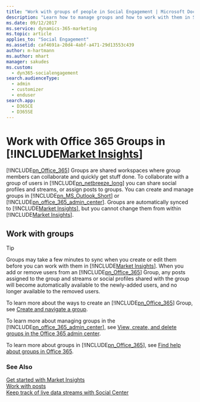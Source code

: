 ```yaml
---
title: "Work with groups of people in Social Engagement | Microsoft Docs"
description: "Learn how to manage groups and how to work with them in Social Engagement."
ms.date: 09/12/2017
ms.service: dynamics-365-marketing
ms.topic: article
applies_to: "Social Engagement"
ms.assetid: caf4691a-20d4-4abf-a471-29d13553c439
author: m-hartmann
ms.author: mhart
manager: sakudes
ms.custom: 
  - dyn365-socialengagement
search.audienceType: 
  - admin
  - customizer
  - enduser
search.app: 
  - D365CE
  - D365SE
---
```

# Work with Office 365 Groups in [!INCLUDE[Market Insights](../includes/pn-market-insights-short.md)]

[!INCLUDE[pn_Office_365](../includes/pn-office-365.md)] Groups are shared workspaces where group members can collaborate and quickly get stuff done. To collaborate with a group of users in [!INCLUDE[pn_netbreeze_long](../includes/pn-social-engagement-long.md)] you can share social profiles and streams, or assign posts to groups. You can create and manage groups in [!INCLUDE[pn_MS_Outlook_Short](../includes/pn-ms-outlook-short.md)] or [!INCLUDE[pn_office_365_admin_center](../includes/pn-office-365-admin-center.md)]. Groups are automatically synced to [!INCLUDE[Market Insights](../includes/pn-market-insights-short.md)], but you cannot change them from within [!INCLUDE[Market Insights](../includes/pn-market-insights-short.md)].  
  
## Work with groups  
  
> [!TIP]
>  Groups may take a few minutes to sync when you create or edit them before you can work with them in [!INCLUDE[Market Insights](../includes/pn-market-insights-short.md)]. When you add or remove users from an [!INCLUDE[pn_Office_365](../includes/pn-office-365.md)] Group, any posts assigned to the group and streams or social profiles shared with the group will become automatically available to the newly-added users, and no longer available to the removed users.  
  
 To learn more about the ways to create an [!INCLUDE[pn_Office_365](../includes/pn-office-365.md)] Group, see [Create and navigate a group](http://go.microsoft.com/fwlink/p/?LinkId=716838).  
  
 To learn more about managing groups in the [!INCLUDE[pn_office_365_admin_center](../includes/pn-office-365-admin-center.md)], see [View, create, and delete groups in the Office 365 admin center](http://go.microsoft.com/fwlink/p/?LinkId=716839).  
  
 To learn more about groups in [!INCLUDE[pn_Office_365](../includes/pn-office-365.md)], see [Find help about groups in Office 365](http://go.microsoft.com/fwlink/p/?LinkId=716840).  
  
### See Also  
 [Get started with Market Insights](get-started.md)   
 [Work with posts](work-with-posts.md)   
 [Keep track of live data streams with Social Center](social-center.md)
 
